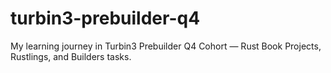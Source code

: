 # turbin3-prebuilder-q4
My learning journey in Turbin3 Prebuilder Q4 Cohort — Rust Book Projects, Rustlings, and Builders tasks.
